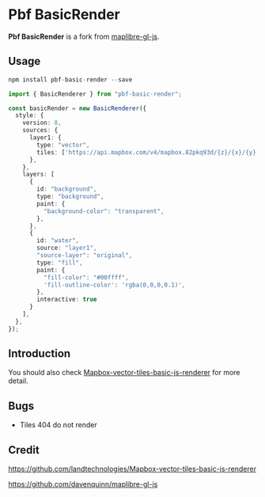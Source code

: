 # Pbf BasicRender

**Pbf BasicRender** is a fork from [maplibre-gl-js](https://github.com/maplibre/maplibre-gl-js).

## Usage

```js
npm install pbf-basic-render --save
```

```ts
import { BasicRenderer } from "pbf-basic-render";

const basicRender = new BasicRenderer({
  style: {
    version: 8,
    sources: {
      layer1: {
        type: "vector",
        tiles: ['https://api.mapbox.com/v4/mapbox.82pkq93d/{z}/{x}/{y}.vector.pbf?sku=1012RMlsjWj1O&access_token=pk.eyJ1IjoiZXhhbXBsZXMiLCJhIjoiY2p0MG01MXRqMW45cjQzb2R6b2ptc3J4MSJ9.zA2W0IkI0c6KaAhJfk9bWg'],
      },
    },
    layers: [
      {
        id: "background",
        type: "background",
        paint: {
          "background-color": "transparent",
        },
      },
      {
        id: "water",
        source: "layer1",
        "source-layer": "original",
        type: "fill",
        paint: {
          "fill-color": "#00ffff",
          'fill-outline-color': 'rgba(0,0,0,0.1)',
        },
        interactive: true
      }
    ],
  },
});
```

## Introduction

You should also check [Mapbox-vector-tiles-basic-js-renderer](https://github.com/landtechnologies/Mapbox-vector-tiles-basic-js-renderer) for more detail.

## Bugs

- Tiles 404 do not render

## Credit

https://github.com/landtechnologies/Mapbox-vector-tiles-basic-js-renderer

https://github.com/davenquinn/maplibre-gl-js
